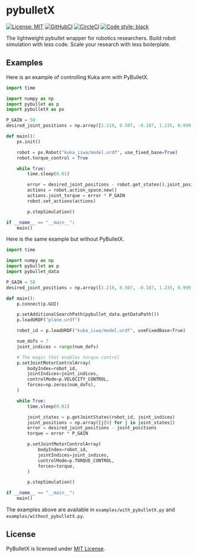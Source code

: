 # pybulletX

[![License: MIT](https://img.shields.io/badge/License-MIT-green.svg)](LICENSE)
[![GitHubCI](https://github.com/fairinternal/pybulletX/workflows/CI/badge.svg)](https://github.com/fairinternal/pybulletX/actions)
[![CircleCI](https://circleci.com/gh/fairinternal/pybulletX.svg?style=shield&circle-token=ad4f47a46ed4cc4ff976cdd2f79fcf7ef4494459)](https://circleci.com/gh/fairinternal/pybulletX)
[![Code style: black](https://img.shields.io/badge/code%20style-black-000000.svg)](https://github.com/psf/black)

The lightweight pybullet wrapper for robotics researchers.
Build robot simulation with less code.
Scale your research with less boilerplate.

## Examples
Here is an example of controlling Kuka arm with PyBulletX.

```python
import time

import numpy as np
import pybullet as p
import pybulletX as px

P_GAIN = 50
desired_joint_positions = np.array([1.218, 0.507, -0.187, 1.235, 0.999, 1.279, 0])

def main():
    px.init()

    robot = px.Robot("kuka_iiwa/model.urdf", use_fixed_base=True)
    robot.torque_control = True

    while True:
        time.sleep(0.01)

        error = desired_joint_positions - robot.get_states().joint_position
        actions = robot.action_space.new()
        actions.joint_torque = error * P_GAIN
        robot.set_actions(actions)

        p.stepSimulation()

if __name__ == "__main__":
    main()
```

Here is the same example but without PyBulletX.
```python
import time

import numpy as np
import pybullet as p
import pybullet_data

P_GAIN = 50
desired_joint_positions = np.array([1.218, 0.507, -0.187, 1.235, 0.999, 1.279, 0])

def main():
    p.connect(p.GUI)

    p.setAdditionalSearchPath(pybullet_data.getDataPath())
    p.loadURDF("plane.urdf")

    robot_id = p.loadURDF("kuka_iiwa/model.urdf", useFixedBase=True)

    num_dofs = 7
    joint_indices = range(num_dofs)

    # The magic that enables torque control
    p.setJointMotorControlArray(
        bodyIndex=robot_id,
        jointIndices=joint_indices,
        controlMode=p.VELOCITY_CONTROL,
        forces=np.zeros(num_dofs),
    )

    while True:
        time.sleep(0.01)

        joint_states = p.getJointStates(robot_id, joint_indices)
        joint_positions = np.array([j[0] for j in joint_states])
        error = desired_joint_positions - joint_positions
        torque = error * P_GAIN

        p.setJointMotorControlArray(
            bodyIndex=robot_id,
            jointIndices=joint_indices,
            controlMode=p.TORQUE_CONTROL,
            forces=torque,
        )

        p.stepSimulation()

if __name__ == "__main__":
    main()
```

The examples above are available in `examples/with_pybulletX.py` and `examples/without_pybulletX.py`.

## License
PyBulletX is licensed under [MIT License](LICENSE).
